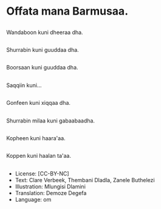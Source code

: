 # Offata mana Barmusaa.

##
Wandaboon kuni dheeraa dha.

##
Shurrabin kuni guuddaa dha.

##
Boorsaan kuni guuddaa dha.

##
Saqqiin kuni...

##
Gonfeen kuni xiqqaa dha.

##
Shurrabin milaa kuni gabaabaadha.

##
Kopheen kuni haara'aa.

##
Koppen kuni haalan ta'aa.

##
* License: [CC-BY-NC]
* Text: Clare Verbeek, Thembani Dladla, Zanele Buthelezi
* Illustration: Mlungisi Dlamini
* Translation: Demoze Degefa 
* Language: om
